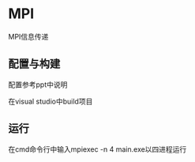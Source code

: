 # MPI
MPI信息传递
## 配置与构建
配置参考ppt中说明

在visual studio中build项目
## 运行
在cmd命令行中输入mpiexec -n 4 main.exe以四进程运行
